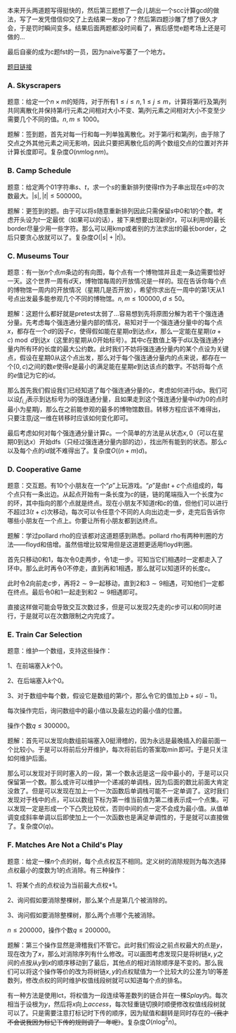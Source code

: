 本来开头两道题写得挺快的，然后第三题想了一会儿胡出一个scc计算gcd的做法，写了一发凭借信仰交了上去结果一发pp了？然后第四题沙雕了想了很久才会，于是罚时瞬间变多。结果后面两题都没时间看了，赛后感觉e题考场上还是可做的...

最后自豪的成为c题fst的一员，因为naive写萎了一个地方。

[题目链接][1]

### A. Skyscrapers

题意：给定一个$n\times m$的矩阵，对于所有$1\leq i\leq n,1\leq j\leq m$，计算将第$i$行及第$j$列共同离散化并保持第$i$行元素之间相对大小不变、第$j$列元素之间相对大小不变至少需要几个不同的值。$n,m\leq 1000$。

题解：签到题，首先对每一行和每一列单独离散化。对于第$i$行和第$j$列，由于除了交点之外其他元素之间无影响，因此只要把离散化后的两个数组交点的位置对齐并计算长度即可。复杂度$O(nm\log nm)$。

### B. Camp Schedule

题意：给定两个$01$字符串$s$、$t$，求一个$s$的重新排列使得$t$作为子串出现在$s$中的次数最大。$|s|,|t|\leq 500000$。

题解：更签到的题。由于可以将$s$随意重新排列因此只需保留$s$中$0$和$1$的个数。考虑开头设为$t$一定最优（如果可以的话），接下来想要出现新的$t$，可以利用$t$的最长border尽量少用一些字符。那么可以用kmp或者别的方法求出$t$的最长border，之后只要贪心放就可以了。复杂度$O(|s|+|t|)$。

### C. Museums Tour

题意：有一张$n$个点$m$条边的有向图，每个点有一个博物馆并且走一条边需要恰好一天。这个世界一周有$d$天，博物馆每周的开放情况是一样的。现在告诉你每个点的博物馆一周内的开放情况（星期几是否开放），希望你求出在一周中的第$1$天从$1$号点出发最多能参观几个不同的博物馆。$n,m\leq 100000,d\leq 50$。

题解：这题什么都好就是pretest太弱了...容易想到先将原图分解为若干个强连通分量。先考虑每个强连通分量内部的情况，易知对于一个强连通分量中的每个点$x$，都存在一个$d$的因子$c$，使得假如能在星期$a$到达点$x$，那么一定能在星期$(a+c)\bmod d$到达$x$（这里的星期从$0$开始标号）。其中$c$在数值上等于$d$以及强连通分量内所有环的长度的最大公约数。此时我们不妨将强连通分量内的某个点设为关键点，假设在星期$0$从这个点出发，那么对于每个强连通分量内的点来说，都存在一个$[0,c)$之间的数$e$使得$e$是最小的满足能在星期$e$到达该点的数字。不妨将每个点的$e$值记为它的$id$。

那么首先我们假设我们已经知道了每个强连通分量的$c$，考虑如何进行$dp$。我们可以设$f_{i,j}$表示到达标号为$i$的强连通分量，且如果走到这个强连通分量中$id$为$0$的点时最小为星期$j$，那么在之前能参观的最多的博物馆数目。转移方程应该不难得出，只要注意$j$这一维在转移时应该如何变化即可。

最后考虑如何对每个强连通分量计算$c$。一个简单的方法是从状态$x,0$（可以在星期$0$到达$x$）开始dfs（只经过强连通分量内部的边），找出所有能到的状态。那么$c$以及每个点的$id$就不难得出了。复杂度$O((n+m)d)$。

### D. Cooperative Game

题意：交互题。有$10$个小朋友在一个“$\rho$”上玩游戏。“$\rho$”是由$t+c$个点组成的，每个点只有一条出边。从起点开始有一条长度为$c$的链，链的尾端指入一个长度为$c$的环，其中指向的那个点就是终点。现在小朋友不知道$t$和$c$的值，但他们可以进行不超过$3(t+c)$次移动，每次可以令任意个不同的人向出边走一步，走完后告诉你哪些小朋友在一个点上。你要让所有小朋友都到达终点。

题解：学过pollard rho的应该都对这道题感到熟悉。pollard rho有两种判圈的方法——floyd和倍增。虽然倍增比较常用但是这道题更适用floyd判圈。

首先只移动$0$和$1$，每次令$0$走两步，令$1$走一步。可知当它们相遇时一定都走入了环中。那么此时再令$0$不停走，直到再和$1$相遇，那么就可以知道环的长度$c$。

此时令$2$向前走$c$步，再将$2\sim 9$一起移动，直到$2$和$3\sim 9$相遇，可知他们一定都在终点。最后令$0$和$1$一起走到和$2\sim 9$相遇即可。

直接这样做可能会导致交互次数过多，但是可以发现$2$先走的$c$步可以和$0$同时进行，于是就可以在次数限制之内完成了。

### E. Train Car Selection

题意：维护一个数组，支持这些操作：

$1$、在前端塞入$k$个$0$。

$2$、在后端塞入$k$个$0$。

$3$、对于数组中每个数，假设它是数组的第$i$个，那么令它的值加上$b+s(i-1)$。

每次操作完后，询问数组中的最小值以及最左边的最小值的位置。

操作个数$q \leq 300000$。

题解：首先可以发现向数组前端塞入$0$挺滑稽的，因为永远是最晚插入的最前面一个比较小。于是可以将前后分开维护，每次将前后的答案取$\min$即可。于是只关注如何维护后面。

那么可以发现对于同时塞入的一段，第一个数永远是这一段中最小的，于是可以只保留第一个数。那么或许可以维护一个递减的单调栈，因为后面的数比前面大肯定没救了。但是可以发现在加上一个一次函数后单调栈可能不一定单调了。这时我们发现对于栈中的点，可以以数组下标为第一维当前值为第二维表示成一个点集。可以发现一定是形成一个下凸壳比较优，否则中间的点一定不会成为最小值。从值单调变成斜率单调以后即使加上一个一次函数也是满足单调性的，于是就可以直接做了。复杂度$O(q)$。

### F. Matches Are Not a Child's Play 

题意：给定一棵$n$个点的树，每个点点权互不相同。定义树的消除规则为每次选择点权最小的度数为$1$的点消除。有三种操作：

$1$、将某个点的点权设为当前最大点权$+1$。

$2$、询问假如要消除整棵树，那么某个点是第几个被消除的。

$3$、询问假如要消除整棵树，那么两个点哪个先被消除。

$n\leq 200000$，操作个数$q\leq 200000$。

题解：第三个操作显然是滑稽我们不管它。此时我们假设之前点权最大的点是$y$，现在改为了$x$，那么对消除序列有什么修改。可以画图考虑发现只是将树链$x,y$之间的点按从$y$到$x$的顺序移动到了最后，其他点的相对消除顺序是不变的。那么我们可以将这个操作等价的改为将树链$x,y$的点权赋值为一个比较大的公差为$1$的等差数列，修改点权的同时维护权值线段树就可以知道每个点的排名。

有一种方法是使用lct，将权值为一段连续等差数列的链合并在一棵$Splay$内。每次相当于设根为$y$，然后将$x$向上$access$，每次轻重链切换时顺便修改权值线段树就可以了。只是需要注意打标记时下传的顺序，因为赋值和翻转是同时存在的~~（我才不会说我因为标记下传的规则调了一年呢）~~。复杂度$O(n\log^2 n)$。


[1]: http://codeforces.com/contest/1137/problems